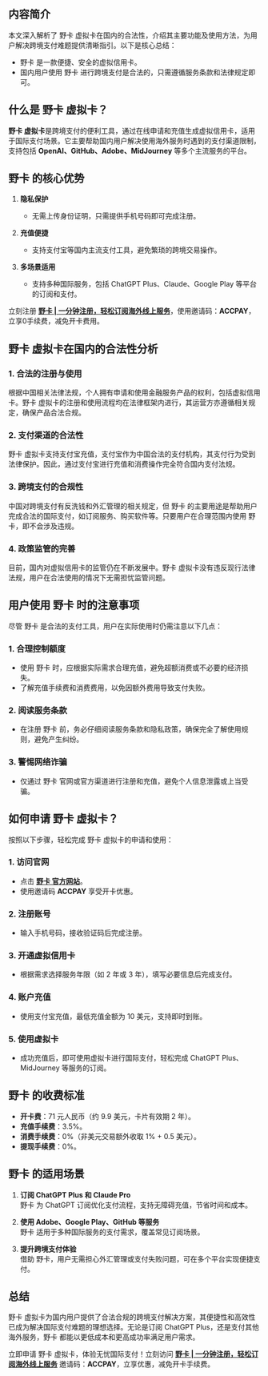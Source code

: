 ## 内容简介
本文深入解析了 野卡 虚拟卡在国内的合法性，介绍其主要功能及使用方法，为用户解决跨境支付难题提供清晰指引。以下是核心总结：

- 野卡 是一款便捷、安全的虚拟信用卡。
- 国内用户使用 野卡 进行跨境支付是合法的，只需遵循服务条款和法律规定即可。

## 什么是 野卡 虚拟卡？
**野卡 虚拟卡**是跨境支付的便利工具，通过在线申请和充值生成虚拟信用卡，适用于国际支付场景。它主要帮助国内用户解决使用海外服务时遇到的支付渠道限制，支持包括 **OpenAI、GitHub、Adobe、MidJourney** 等多个主流服务的平台。

## 野卡 的核心优势
1. **隐私保护**
   - 无需上传身份证明，只需提供手机号码即可完成注册。
   
2. **充值便捷**
   - 支持支付宝等国内主流支付工具，避免繁琐的跨境交易操作。

3. **多场景适用**
   - 支持多种国际服务，包括 ChatGPT Plus、Claude、Google Play 等平台的订阅和支付。

立刻注册 **[野卡 | 一分钟注册，轻松订阅海外线上服务](https://bit.ly/bewildcard)**，使用邀请码：**ACCPAY**，立享0手续费，减免开卡费用。

## 野卡 虚拟卡在国内的合法性分析

### 1. 合法的注册与使用
根据中国相关法律法规，个人拥有申请和使用金融服务产品的权利，包括虚拟信用卡。野卡 虚拟卡的注册和使用流程均在法律框架内进行，其运营方亦遵循相关规定，确保产品合法合规。

### 2. 支付渠道的合法性
野卡 虚拟卡支持支付宝充值，支付宝作为中国合法的支付机构，其支付行为受到法律保护。因此，通过支付宝进行充值和消费操作完全符合国内支付法规。

### 3. 跨境支付的合规性
中国对跨境支付有反洗钱和外汇管理的相关规定，但 野卡 的主要用途是帮助用户完成合法的国际支付，如订阅服务、购买软件等。只要用户在合理范围内使用 野卡，即不会涉及违规。

### 4. 政策监管的完善
目前，国内对虚拟信用卡的监管仍在不断发展中。野卡 虚拟卡没有违反现行法律法规，用户在合法使用的情况下无需担忧监管问题。

## 用户使用 野卡 时的注意事项
尽管 野卡 是合法的支付工具，用户在实际使用时仍需注意以下几点：

### 1. 合理控制额度
- 使用 野卡 时，应根据实际需求合理充值，避免超额消费或不必要的经济损失。
- 了解充值手续费和消费费用，以免因额外费用导致支付失败。

### 2. 阅读服务条款
- 在注册 野卡 前，务必仔细阅读服务条款和隐私政策，确保完全了解使用规则，避免产生纠纷。

### 3. 警惕网络诈骗
- 仅通过 野卡 官网或官方渠道进行注册和充值，避免个人信息泄露或上当受骗。

## 如何申请 野卡 虚拟卡？
按照以下步骤，轻松完成 野卡 虚拟卡的申请和使用：

### 1. 访问官网
- 点击 **[野卡 官方网站](https://bit.ly/bewildcard)**。
- 使用邀请码 **ACCPAY** 享受开卡优惠。

### 2. 注册账号
- 输入手机号码，接收验证码后完成注册。

### 3. 开通虚拟信用卡
- 根据需求选择服务年限（如 2 年或 3 年），填写必要信息后完成支付。

### 4. 账户充值
- 使用支付宝充值，最低充值金额为 10 美元，支持即时到账。

### 5. 使用虚拟卡
- 成功充值后，即可使用虚拟卡进行国际支付，轻松完成 ChatGPT Plus、MidJourney 等服务的订阅。

## 野卡 的收费标准
- **开卡费**：71 元人民币（约 9.9 美元，卡片有效期 2 年）。
- **充值手续费**：3.5%。
- **消费手续费**：0%（非美元交易额外收取 1% + 0.5 美元）。
- **提现手续费**：0%。

## 野卡 的适用场景
1. **订阅 ChatGPT Plus 和 Claude Pro**  
   野卡 为 ChatGPT 订阅优化支付流程，支持无障碍充值，节省时间和成本。

2. **使用 Adobe、Google Play、GitHub 等服务**  
   野卡 适用于多种国际服务的支付需求，覆盖常见订阅场景。

3. **提升跨境支付体验**  
   借助 野卡，用户无需担心外汇管理或支付失败问题，可在多个平台实现便捷支付。

## 总结
野卡 虚拟卡为国内用户提供了合法合规的跨境支付解决方案，其便捷性和高效性已成为解决国际支付难题的理想选择。无论是订阅 ChatGPT Plus，还是支付其他海外服务，野卡 都能以更低成本和更高成功率满足用户需求。

立即申请 野卡 虚拟卡，体验无忧国际支付！立刻访问 **[野卡 | 一分钟注册，轻松订阅海外线上服务](https://bit.ly/bewildcard)** 邀请码：**ACCPAY**，立享优惠，减免开卡手续费。